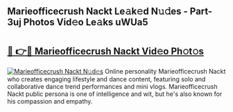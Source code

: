 ## Marieofficecrush Nackt Le𝚊k𝚎d N𝚞𝚍es - Part-3uj Photos Vid𝚎o Le𝚊ks uWUa5

# <h2><a href="http://fbaaye3.evod.top/?m=Marieofficecrush+Nackt">🔗 👉🔴 Marieofficecrush Nackt Vid𝚎o Ph𝚘t𝚘s</a></h2>

[![Marieofficecrush Nackt N𝚞d𝚎s](https://i.imgur.com/8V9OHl7.gif)](http://fbaaye3.evod.top/?m=Marieofficecrush+Nackt)
Online personality Marieofficecrush Nackt who creates engaging lifestyle and dance content, featuring solo and collaborative dance trend performances and mini vlogs. Marieofficecrush Nackt public persona is one of intelligence and wit, but he's also known for his compassion and empathy. 
